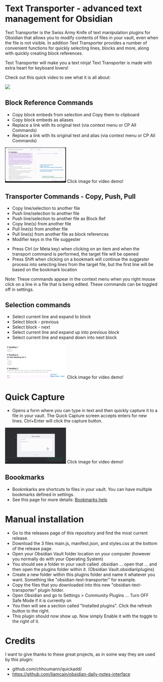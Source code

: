 # Text Transporter - advanced text management for Obsidian
Text Transporter is the Swiss Army Knife of text manipulation plugins for Obsidian that allows you to modify contents of files in your vault, even when the file is not visible. In addition Text Transporter provides a number of convenient functions for quickly selecting lines, blocks and more, along with quickly creating block references.

Text Transporter will make you a text ninja!  Text Transporter is made with extra heart for keyboard lovers!

Check out this quick video to see what it is all about:

<a href="https://www.loom.com/share/6968895a4a7244acbce071068152aa21" target="_blank">
    <img style="max-width:300px;" src="https://cdn.loom.com/sessions/thumbnails/6968895a4a7244acbce071068152aa21-with-play.gif">
</a>

## Block Reference Commands
*  Copy block embeds from selection and Copy them to clipboard
*  Copy block embeds as aliases 
*  Replace a link with its original text (via context menu or CP All Commands)
*  Replace a link with its original text and alias (via context menu or CP All Commands)

<a href="https://twitter.com/TfTHacker/status/1438881713153794054" target="_blank"><img style="max-width:200px;" src="docs/images/blockcopy.png"></a> Click image for video demo!


## Transporter Commands - Copy, Push, Pull 
*  Copy line/selection to another file
*  Push line/selection to another file
*  Push line/selection to another file as Block Ref
*  Copy line(s) from another file
*  Pull line(s) from another file
*  Pull line(s) from another file as block references
*  Modifier keys in the file suggester
  + Press Ctrl (or Meta key) when clicking on an item and when the transport command is performed, the target file will be opened 
  + Press Shift when clicking on a bookmark will continue the suggester process into selecting lines from the target file, but the first line will be based on the bookmark location 

Note: These commands appear in the context menu when you right mouse click on a line in a file that is being edited. These commands can be toggled off in settings.

## Selection commands
*  Select current line and expand to block
*  Select block - previous
*  Select block - next
*  Select current line and expand up into previous block
*  Select current line and expand down into next block

<a href="https://twitter.com/TfTHacker/status/1438895408038690817" target="_blank"><img style="width:200px;" src="docs/images/selection.png"></a> Click image for video demo!


# Quick Capture
* Opens a form where you can type in text and then quickly capture it to a file in your vault. The Quick Capture screen accepts enters for new lines. Ctrl+Enter will click the capture button.

<a href="https://twitter.com/TfTHacker/status/1439178293618618371" target="_blank"><img style="max-width:200px;" src="docs/images/quickcapture.png"></a> Click image for video demo!


## Boookmarks
* Bookmkarks are shortcuts to files in your vault. You can have multiple bookmarks defined in settings.
* See this page for more details: [Bookmarks help](README-Bookmarks.md)

# Manual installation 
* Go to the releases page of this repository and find the most current release.
* Download the 3 files main.js, manifest.json, and styles.css at the bottom of the release page.
* Open your Obsidian Vault folder location on your computer (however you normally do with your Operating System)
* You should see a folder in your vault called .obsidian ... open that ... and then open the plugins folder within it. (Obsidian Vault\.obsidian\plugins)
* Create a new folder within this plugins folder and name it whatever you want. Something like "obsidian-text-transporter" for example.
* Copy the files that you downloaded into this new "obsidian-text-transporter" plugin folder.
* Open Obsidian and go to Settings > Community Plugins ... Turn OFF Safe Mode if it is currently on
* You then will see a section called "Installed plugins". Click the refresh button to the right.
* This plugin should now show up. Now simply Enable it with the toggle to the right of it.

# Credits
I want to give thanks to these great projects, as in some way they are used by this plugin:
- github.com/chhoumann/quickadd/
- https://github.com/liamcain/obsidian-daily-notes-interface